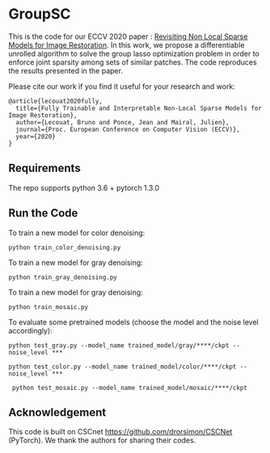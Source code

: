 # GroupSC

This is the code for our ECCV 2020 paper : 
[Revisiting Non Local Sparse Models for Image Restoration](https://arxiv.org/abs/1912.02456).
In this work, we propose a differentiable unrolled algorithm to solve the group lasso optimization problem 
in order to enforce joint sparsity among sets of similar patches.
The code reproduces the results presented in the paper.

Please cite our work if you find it useful for your research and work:
```
@article{lecouat2020fully,
  title={Fully Trainable and Interpretable Non-Local Sparse Models for Image Restoration},
  author={Lecouat, Bruno and Ponce, Jean and Mairal, Julien},
  journal={Proc. European Conference on Computer Vision (ECCV)},
  year={2020}
}
```
## Requirements

The repo supports python 3.6 + pytorch 1.3.0

## Run the Code

To train a new model for color denoising:
```
python train_color_denoising.py
```
To train a new model for gray denoising:
```
python train_gray_denoising.py
```

To train a new model for gray denoising:
```
python train_mosaic.py
```

To evaluate some pretrained models (choose the model and the noise level accordingly):

```
python test_gray.py --model_name trained_model/gray/****/ckpt --noise_level ***
```

```
python test_color.py --model_name trained_model/color/****/ckpt --noise_level ***

```

```
 python test_mosaic.py --model_name trained_model/mosaic/****/ckpt
```

## Acknowledgement

This code is built on CSCnet https://github.com/drorsimon/CSCNet (PyTorch). We thank the authors for sharing their codes. 

